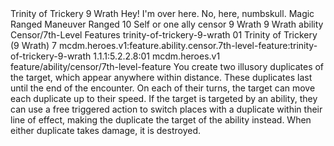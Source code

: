 <ability>
  <name>Trinity of Trickery</name>
  <cost>9 Wrath</cost>
  <flavor>Hey! I&apos;m over here. No, here, numbskull.</flavor>
  <keywords>
    <keyword>Magic</keyword>
    <keyword>Ranged</keyword>
  </keywords>
  <type>Maneuver</type>
  <distance>Ranged 10</distance>
  <target>Self or one ally</target>
  <metadata>
    <class>censor</class>
    <cost>9 Wrath</cost>
    <cost_amount>9</cost_amount>
    <cost_resource>Wrath</cost_resource>
    <feature_type>ability</feature_type>
    <file_dpath>Censor/7th-Level Features</file_dpath>
    <item_id>trinity-of-trickery-9-wrath</item_id>
    <item_index>01</item_index>
    <item_name>Trinity of Trickery (9 Wrath)</item_name>
    <level>7</level>
    <scc>mcdm.heroes.v1:feature.ability.censor.7th-level-feature:trinity-of-trickery-9-wrath</scc>
    <scdc>1.1.1:5.2.2.8:01</scdc>
    <source>mcdm.heroes.v1</source>
    <type>feature/ability/censor/7th-level-feature</type>
  </metadata>
  <effects>
    <effect type="mundane">You create two illusory duplicates of the target, which appear anywhere within distance. These duplicates last until the end of the encounter. On each of their turns, the target can move each duplicate up to their speed. If the target is targeted by an ability, they can use a free triggered action to switch places with a duplicate within their line of effect, making the duplicate the target of the ability instead. When either duplicate takes damage, it is destroyed.</effect>
  </effects>
</ability>
